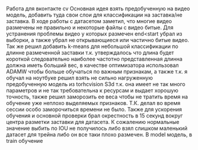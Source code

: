 Работа для вконтакте cv
Основная идея взять предобученную на видео модель, добавить туда свои слои для классификации на заставка/не заставка. В ходе работы с датасетом заметил, что многие видео размечены не правильно и некоторые файлы с видео битые. Для устранения проблемы видео у которых размечен
end<start убрал из выборки, а также убрал не открывающиеся или частично битые видео. Так же решил добавить k-means для небольшой классификации по длинне размеченной заставки т.к. утверждалось что длина будет короткой следовательно наиболее частотно представленная длинна должна иметь больший вес,
в качестве оптимизатора использовал ADAMW чтобы больше обучаться по важным признакам, а также т.к. я обучал на ноутбуке решил взять не сильно нагруженную предобученную модель из torhcvision  S3d т.к. она имеет не так много параметров и не так требовательна к ресурсам и выдает хорошую точность,
также решил заморозить ее веса чтобы не тратить время на обучение уже неплохо выделяемых признаков.
Т.К. делал во время сессии особо заморочиться времени не было. Также для ускорения обучения и основной проверки брал окрестность в 15 секунд вокруг центра разметки заставки для датасета.
К сожалению нормальные значение выбить по IOU не получилось либо взял слишком маленький датасет для трейна либо он все таки плохо размечен.
В model модель, в train обучение
